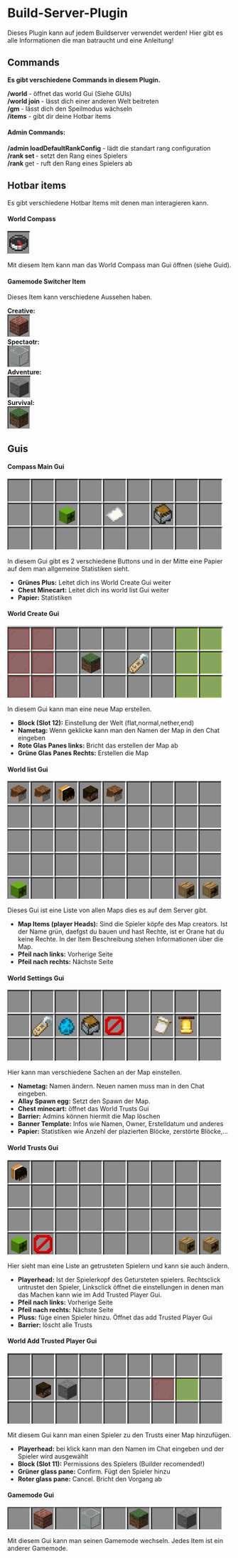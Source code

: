 # Build-Server-Plugin
Dieses Plugin kann auf jedem Buildserver verwendet werden! Hier gibt es alle Informationen die man batraucht und eine Anleitung!

## Commands
**Es gibt verschiedene Commands in diesem Plugin.**

**/world** - öffnet das world Gui (Siehe GUIs) \
**/world join <world>** - lässt dich einer anderen Welt beitreten \
**/gm <gamemode>** - lässt dich den Speilmodus wächseln \
**/items** - gibt dir deine Hotbar items

#### **Admin Commands:** 
**/admin loadDefaultRankConfig** - lädt die standart rang configuration \
**/rank <player> set <rank>** - setzt den Rang eines Spielers \
**/rank <player>** get - ruft den Rang eines Spielers ab

## Hotbar items
Es gibt verschiedene Hotbar Items mit denen man interagieren kann.

#### **World Compass** 
![Compass Hotbar Item](https://github.com/Silal123/Documentations/blob/main/images/build-server-plugin/compass.png?raw=true)

Mit diesem Item kann man das World Compass man Gui öffnen (siehe Guid).

#### **Gamemode Switcher Item** 
Dieses Item kann verschiedene Aussehen haben.

**Creative:** \
![Gamemode Creative](https://github.com/Silal123/Documentations/blob/main/images/build-server-plugin/gamemode-creative.png?raw=true) \
**Spectaotr:** \
![Gamemode Spectator](https://github.com/Silal123/Documentations/blob/main/images/build-server-plugin/gamemode-spectator.png?raw=true) \
**Adventure:** \
![Gamemode Adventure](https://github.com/Silal123/Documentations/blob/main/images/build-server-plugin/gamemode-adventure.png?raw=true) \
**Survival:** \
![Gamemode Survival](https://github.com/Silal123/Documentations/blob/main/images/build-server-plugin/gamemode-survival.png?raw=true)

## Guis

#### **Compass Main Gui**
![GUI](https://github.com/Silal123/Documentations/blob/main/images/build-server-plugin/gui/compass-main.png?raw=true)

In diesem Gui gibt es 2 verschiedene Buttons und in der Mitte eine Papier auf dem man allgemeine Statistiken sieht.
- **Grünes Plus:** Leitet dich ins World Create Gui weiter
- **Chest Minecart:** Leitet dich ins world list Gui weiter
- **Papier:** Statistiken

#### **World Create Gui**
![GUI](https://github.com/Silal123/Documentations/blob/main/images/build-server-plugin/gui/world-create.png?raw=true)

In diesem Gui kann man eine neue Map erstellen.
- **Block (Slot 12):** Einstellung der Welt (flat,normal,nether,end)
- **Nametag:** Wenn geklicke kann man den Namen der Map in den Chat eingeben
- **Rote Glas Panes links:** Bricht das erstellen der Map ab
- **Grüne Glas Panes Rechts:** Erstellen die Map 

#### **World list Gui**
![GUI](https://github.com/Silal123/Documentations/blob/main/images/build-server-plugin/gui/world-list.png?raw=true)

Dieses Gui ist eine Liste von allen Maps dies es auf dem Server gibt.
- **Map Items (player Heads):** Sind die Spieler köpfe des Map creators. Ist der Name grün, daefgst du bauen und hast Rechte, ist er Orane hat du keine Rechte. In der Item Beschreibung stehen Informationen über die Map.
- **Pfeil nach links:** Vorherige Seite
- **Pfeil nach rechts:** Nächste Seite 

#### **World Settings Gui**
![GUI](https://github.com/Silal123/Documentations/blob/main/images/build-server-plugin/gui/world-settings.png?raw=true)

Hier kann man verschiedene Sachen an der Map einstellen.
- **Nametag:** Namen ändern. Neuen namen muss man in den Chat eingeben.
- **Allay Spawn egg:** Setzt den Spawn der Map.
- **Chest minecart:** öffnet das World Trusts Gui
- **Barrier:** Admins können hiermit die Map löschen
- **Banner Template:** Infos wie Namen, Owner, Erstelldatum und anderes
- **Papier:** Statistiken wie Anzehl der plazierten Blöcke, zerstörte Blöcke,... 

#### **World Trusts Gui**
![GUI](https://github.com/Silal123/Documentations/blob/main/images/build-server-plugin/gui/world-trusts.png?raw=true)

Hier sieht man eine Liste an getrusteten Spielern und kann sie auch ändern.
- **Playerhead:** Ist der Spielerkopf des Getursteten spielers. Rechtsclick untrustet den Spieler, Linksclick öffnet die einstellungen in denen man das Machen kann wie im Add Trusted Player Gui.
- **Pfeil nach links:** Vorherige Seite
- **Pfeil nach rechts:** Nächste Seite
- **Pluss:** füge einen Spieler hinzu. Öffnet das add Trusted Player Gui
- **Barrier:** löscht alle Trusts

#### **World Add Trusted Player Gui**
![GUI](https://github.com/Silal123/Documentations/blob/main/images/build-server-plugin/gui/world-trusts-add.png?raw=true)

Mit diesem Gui kann man einen Spieler zu den Trusts einer Map hinzufügen.
- **Playerhead:** bei klick kann man den Namen im Chat eingeben und der Spieler wird ausgewählt
- **Block (Slot 11):** Permissions des Spielers (Builder recomended!)
- **Grüner glass pane:** Confirm. Fügt den Spieler hinzu
- **Roter glass pane:** Cancel. Bricht den Vorgang ab

#### **Gamemode Gui**
![GUI](https://github.com/Silal123/Documentations/blob/main/images/build-server-plugin/gui/gamemode-gui.png?raw=true)

Mit diesem Gui kann man seinen Gamemode wechseln. Jedes Item ist ein anderer Gamemode.
